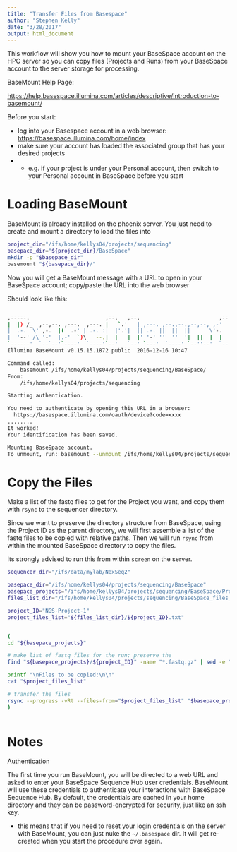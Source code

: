 ```yaml
---
title: "Transfer Files from Basespace"
author: "Stephen Kelly"
date: "3/28/2017"
output: html_document
---
```


This workflow will show you how to mount your BaseSpace account on the HPC server so you can copy files (Projects and Runs) from your BaseSpace account to the server storage for processing. 

BaseMount Help Page:

https://help.basespace.illumina.com/articles/descriptive/introduction-to-basemount/

Before you start:
- log into your Basespace account in a web browser: https://basespace.illumina.com/home/index
- make sure your account has loaded the associated group that has your desired projects
- - e.g. if your project is under your Personal account, then switch to your Personal account in BaseSpace before you start

# Loading BaseMount

BaseMount is already installed on the phoenix server. You just need to create and mount a directory to load the files into 

```bash
project_dir="/ifs/home/kellys04/projects/sequencing"
basepace_dir="${project_dir}/BaseSpace"
mkdir -p "$basepace_dir"
basemount "${basepace_dir}/"
```

Now you will get a BaseMount message with a URL to open in your BaseSpace account; copy/paste the URL into the web browser

Should look like this:

```bash

,-----.                        ,--.   ,--.                         ,--.
|  |) /_  ,--,--. ,---.  ,---. |   `.'   | ,---. ,--.,--.,--,--, ,-'  '-.
|  .-.  \' ,-.  |(  .-' | .-. :|  |'.'|  || .-. ||  ||  ||      \'-.  .-'
|  '--' /\ '-'  |.-'  `)\   --.|  |   |  |' '-' ''  ''  '|  ||  |  |  |
`------'  `--`--'`----'  `----'`--'   `--' `---'  `----' `--''--'  `--'
Illumina BaseMount v0.15.15.1872 public  2016-12-16 10:47

Command called:
    basemount /ifs/home/kellys04/projects/sequencing/BaseSpace/
From:
    /ifs/home/kellys04/projects/sequencing

Starting authentication.

You need to authenticate by opening this URL in a browser:
  https://basespace.illumina.com/oauth/device?code=xxxx
........
It worked!
Your identification has been saved.

Mounting BaseSpace account.
To unmount, run: basemount --unmount /ifs/home/kellys04/projects/sequencing/BaseSpace

```

# Copy the Files

Make a list of the fastq files to get for the Project you want, and copy them with `rsync` to the sequencer directory.

Since we want to preserve the directory structure from BaseSpace, using the Project ID as the parent directory, we will first assemble a list of the fastq files to be copied with relative paths. Then we will run `rsync` from within the mounted BaseSpace directory to copy the files. 

Its strongly advised to run this from within `screen` on the server. 

```bash
sequencer_dir="/ifs/data/mylab/NexSeq2"

basepace_dir="/ifs/home/kellys04/projects/sequencing/BaseSpace"
basepace_projects="/ifs/home/kellys04/projects/sequencing/BaseSpace/Projects"
files_list_dir="/ifs/home/kellys04/projects/sequencing/BaseSpace_files_lists"; mkdir -p "$files_list_dir"

project_ID="NGS-Project-1"
project_files_list="${files_list_dir}/${project_ID}.txt"


(
cd "${basepace_projects}"

# make list of fastq files for the run; preserve the 
find "${basepace_projects}/${project_ID}" -name "*.fastq.gz" | sed -e "s|${basepace_projects}/||g" > "$project_files_list"

printf "\nFiles to be copied:\n\n"
cat "$project_files_list"

# transfer the files
rsync --progress -vRt --files-from="$project_files_list" "$basepace_projects" "$sequencer_dir" # --dry-run
)



```

# Notes

Authentication

The first time you run BaseMount, you will be directed to a web URL and asked to enter your BaseSpace Sequence Hub user credentials. BaseMount will use these credentials to authenticate your interactions with BaseSpace Sequence Hub. By default, the credentials are cached in your home directory and they can be password-encrypted for security, just like an ssh key.

- this means that if you need to reset your login credentials on the server with BaseMount, you can just nuke the `~/.basespace` dir. It will get re-created when you start the procedure over again. 
